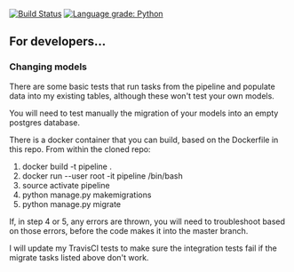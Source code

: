 [![Build Status](https://travis-ci.org/xchem/pipeline.svg?branch=master)](https://travis-ci.org/xchem/pipeline)
[![Language grade: Python](https://img.shields.io/lgtm/grade/python/g/xchem/pipeline.svg?logo=lgtm&logoWidth=18)](https://lgtm.com/projects/g/xchem/pipeline/context:python)

## For developers...

### Changing models

There are some basic tests that run tasks from the pipeline and populate data into my existing tables, although these won't test your own models. 

You will need to test manually the migration of your models into an empty postgres database. 

There is a docker container that you can build, based on the Dockerfile in this repo. From within the cloned repo:

1. docker build -t pipeline .
2. docker run --user root -it pipeline /bin/bash
3. source activate pipeline
4. python manage.py makemigrations
5. python manage.py migrate

If, in step 4 or 5, any errors are thrown, you will need to troubleshoot based on those errors, before the code makes it into the master branch. 

I will update my TravisCI tests to make sure the integration tests fail if the migrate tasks listed above don't work. 
